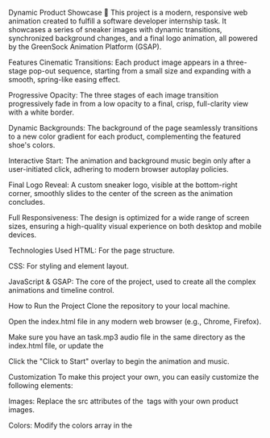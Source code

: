 Dynamic Product Showcase 👟
This project is a modern, responsive web animation created to fulfill a software developer internship task. It showcases a series of sneaker images with dynamic transitions, synchronized background changes, and a final logo animation, all powered by the GreenSock Animation Platform (GSAP).

Features
Cinematic Transitions: Each product image appears in a three-stage pop-out sequence, starting from a small size and expanding with a smooth, spring-like easing effect.

Progressive Opacity: The three stages of each image transition progressively fade in from a low opacity to a final, crisp, full-clarity view with a white border.

Dynamic Backgrounds: The background of the page seamlessly transitions to a new color gradient for each product, complementing the featured shoe's colors.

Interactive Start: The animation and background music begin only after a user-initiated click, adhering to modern browser autoplay policies.

Final Logo Reveal: A custom sneaker logo, visible at the bottom-right corner, smoothly slides to the center of the screen as the animation concludes.

Full Responsiveness: The design is optimized for a wide range of screen sizes, ensuring a high-quality visual experience on both desktop and mobile devices.

Technologies Used
HTML: For the page structure.

CSS: For styling and element layout.

JavaScript & GSAP: The core of the project, used to create all the complex animations and timeline control.

How to Run the Project
Clone the repository to your local machine.

Open the index.html file in any modern web browser (e.g., Chrome, Firefox).

Make sure you have an task.mp3 audio file in the same directory as the index.html file, or update the <audio> tag's src attribute to point to your desired audio file.

Click the "Click to Start" overlay to begin the animation and music.

Customization
To make this project your own, you can easily customize the following elements:

Images: Replace the src attributes of the <img> tags with your own product images.

Colors: Modify the colors array in the <script> tag to change the background gradients for each scene.

Logo: You can edit the SVG code within the <div class="logo"> tag to create your own logo, or simply replace it with an image.

Text: Update the alt text for the images and the "Click to Start" overlay message as needed.

Timing: Adjust the duration values in the GSAP tweens within the <script> tag to control the speed and pacing of the animation.
